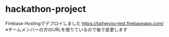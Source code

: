 # hackathon-project

Firebase Hostingでデプロイしました
https://taiheiyou-test.firebaseapp.com/
※チームメンバーの方のURLを借りているので後で変更します
